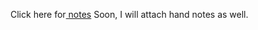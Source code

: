 Click here for[ notes](https://drive.google.com/drive/folders/1IS2cnLY4MjlZCiGBwwwV09YqDKAJwl0u?usp=sharing)
Soon, I will attach hand notes as well.
